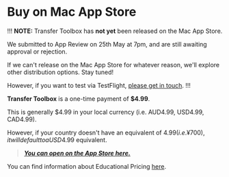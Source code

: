 # Buy on Mac App Store

!!!
**NOTE:** Transfer Toolbox has **not yet** been released on the Mac App Store.

We submitted to App Review on 25th May at 7pm, and are still awaiting approval or rejection.

If we can't release on the Mac App Store for whatever reason, we'll explore other distribution options. Stay tuned!

However, if you want to test via TestFlight, [please get in touch](https://transfertoolbox.io/support/).
!!!

**Transfer Toolbox** is a one-time payment of **$4.99**.

This is generally $4.99 in your local currency (i.e. AUD4.99, USD4.99, CAD4.99).

However, if your country doesn't have an equivalent of $4.99 (i.e. ¥700), it will default to a USD$4.99 equivalent.

> **_[You can open on the App Store here.](https://apps.apple.com/us/app/transfer-toolbox/id6449526499)_**

You can find information about Educational Pricing [here](https://transfertoolbox.io/educational/).